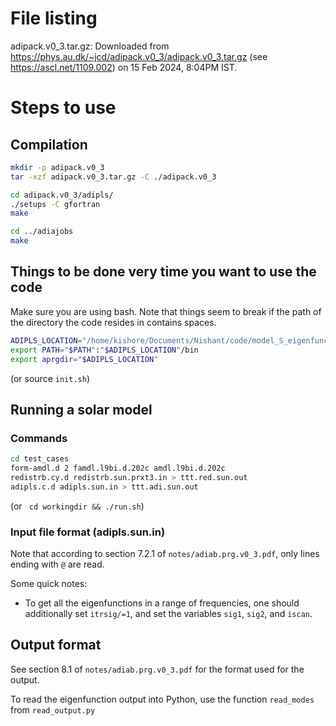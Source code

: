 # File listing
adipack.v0_3.tar.gz: Downloaded from <https://phys.au.dk/~jcd/adipack.v0_3/adipack.v0_3.tar.gz> (see <https://ascl.net/1109.002>) on 15 Feb 2024, 8:04PM IST.

# Steps to use

## Compilation

```bash
mkdir -p adipack.v0_3
tar -xzf adipack.v0_3.tar.gz -C ./adipack.v0_3

cd adipack.v0_3/adipls/
./setups -C gfortran
make

cd ../adiajobs
make
```

## Things to be done very time you want to use the code

Make sure you are using bash. Note that things seem to break if the path of the directory the code resides in contains spaces.

```bash
ADIPLS_LOCATION="/home/kishore/Documents/Nishant/code/model_S_eigenfunctions/from_ADIPLS/adipack.v0_3" #edit according to your setup.
export PATH="$PATH":"$ADIPLS_LOCATION"/bin
export aprgdir="$ADIPLS_LOCATION"
```

(or source `init.sh`)

## Running a solar model

### Commands

```bash
cd test_cases
form-amdl.d 2 famdl.l9bi.d.202c amdl.l9bi.d.202c
redistrb.cy.d redistrb.sun.prxt3.in > ttt.red.sun.out
adipls.c.d adipls.sun.in > ttt.adi.sun.out
```

(or ` cd workingdir && ./run.sh`)

### Input file format (adipls.sun.in)

Note that according to section 7.2.1 of `notes/adiab.prg.v0_3.pdf`, only lines ending with `@` are read.

Some quick notes:
- To get all the eigenfunctions in a range of frequencies, one should additionally set `itrsig/=1`, and set the variables `sig1`, `sig2`, and `iscan`.

## Output format

See section 8.1 of `notes/adiab.prg.v0_3.pdf` for the format used for the output.

To read the eigenfunction output into Python, use the function `read_modes` from `read_output.py`
